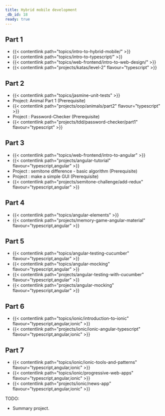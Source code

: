```yaml
---
title: Hybrid mobile development
_db_id: 18
ready: true
---
```



## Part 1

- {{< contentlink path="topics/intro-to-hybrid-mobile/" >}}
- {{< contentlink path="topics/intro-to-typescript/" >}}
- {{< contentlink path="topics/web-frontend/intro-to-web-design/" >}}
- {{< contentlink path="projects/katas/level-2" flavour="typescript" >}}

## Part 2

- {{< contentlink path="topics/jasmine-unit-tests" >}}
- Project: Animal Part 1 (Prerequisite)
- {{< contentlink path="projects/oop/animals/part2" flavour="typescript" >}}
- Project : Password-Checker (Prerequisite)
- {{< contentlink path="projects/tdd/password-checker/part1" flavour="typescript" >}}

## Part 3

- {{< contentlink path="topics/web-frontend/intro-to-angular" >}}
- {{< contentlink path="projects/angular-tutorial" flavour="typescript,angular" >}}
- Project : semitone difference - basic algorithm (Prerequisite)
- Project : make a simple GUI (Prerequisite)
- {{< contentlink path="projects/semitone-challenge/add-redux" flavour="typescript,angular" >}}

## Part 4

- {{< contentlink path="topics/angular-elements" >}}
- {{< contentlink path="projects/memory-game-angular-material" flavour="typescript,angular" >}}

## Part 5

- {{< contentlink path="topics/angular-testing-cucumber" flavour="typescript,angular" >}}
- {{< contentlink path="topics/angular-mocking" flavour="typescript,angular" >}}
- {{< contentlink path="projects/angular-testing-with-cucumber" flavour="typescript,angular" >}}
- {{< contentlink path="projects/angular-mocking" flavour="typescript,angular" >}}

## Part 6

- {{< contentlink path="topics/ionic/introduction-to-ionic" flavour="typescript,angular,ionic" >}}
- {{< contentlink path="projects/ionic/ionic-angular-typescript" flavour="typescript,angular,ionic" >}}

## Part 7

- {{< contentlink path="topics/ionic/ionic-tools-and-patterns" flavour="typescript,angular,ionic" >}}
- {{< contentlink path="topics/ionic/progressive-web-apps" flavour="typescript,angular,ionic" >}}
- {{< contentlink path="projects/ionic/news-app" flavour="typescript,angular,ionic" >}}

TODO:

- Summary project.
